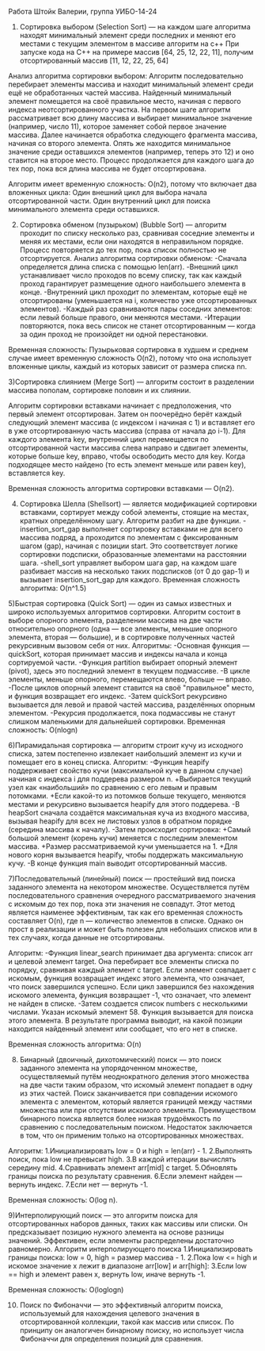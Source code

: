 Работа Штойк Валерии, группа УИБО-14-24

1) Сортировка выбором (Selection Sort) — на каждом шаге алгоритма находят минимальный элемент среди последних и меняют его местами с текущим элементом в массиве алгоритм на с++
При запуске кода на C++ на примере массив [64, 25, 12, 22, 11], получим отсортированный массив [11, 12, 22, 25, 64] 

Анализ алгоритма сортировки выбором:
Алгоритм последовательно перебирает элементы массива и находит минимальный элемент среди ещё не обработанных частей массива. Найденный минимальный элемент помещается на своё правильное место, начиная с первого индекса неотсортированного участка.
На первом шаге алгоритм рассматривает всю длину массива и выбирает минимальное значение (например, число 11), которое заменяет собой первое значение массива.
Далее начинается обработка следующего фрагмента массива, начиная со второго элемента. Опять же находится минимальное значение среди оставшихся элементов (например, теперь это 12) и оно ставится на второе место.
Процесс продолжается для каждого шага до тех пор, пока вся длина массива не будет отсортирована.

Алгоритм имеет временную сложность: O(n2), потому что включает два вложенных цикла:
Один внешний цикл для выбора начала отсортированной части.
Один внутренний цикл для поиска минимального элемента среди оставшихся.


2) Сортировка обменом (пузырьком) (Bubble Sort) — алгоритм проходит по списку несколько раз, сравнивая соседние элементы и меняя их местами, если они находятся в неправильном порядке. Процесс повторяется до тех
пор, пока список полностью не отсортируется.
Анализ алгоритма сортировки обменом:
-Сначала определяется длина списка с помощью len(arr).
-Внешний цикл устанавливает число проходов по всему списку, так как каждый проход гарантирует размещение одного наибольшего элемента в конце.
-Внутренний цикл проходит по элементам, которые ещё не отсортированы (уменьшается на i, количество уже отсортированных элементов).
-Каждый раз сравниваются пары соседних элементов: если левый больше правого, они меняются местами.
-Итерации повторяются, пока весь список не станет отсортированным — когда за один проход не произойдет ни одной перестановки.

Временная сложность: Пузырьковая сортировка в худшем и среднем случае имеет временную сложность O(n2), потому что она использует вложенные циклы, каждый из которых зависит от размера списка nn.

3)Сортировка слиянием (Merge Sort) — алгоритм состоит в разделении массива пополам, сортировке половин и их слиянии.

Алгоритм сортировки вставками начинает с предположения, что первый элемент отсортирован. Затем он поочерёдно берёт каждый следующий элемент массива (с индексом i начиная с 1) и вставляет его в уже отсортированную часть массива (справа от начала до i-1).
Для каждого элемента key, внутренний цикл перемещается по отсортированной части массива слева направо и сдвигает элементы, которые больше key, вправо, чтобы освободить место для key. Когда подходящее место найдено (то есть элемент меньше или равен key), вставляется key.

Временная сложность алгоритма сортировки вставками — O(n2).


4) Сортировка Шелла (Shellsort) — является модификацией сортировки вставками, сортирует между собой элементы, стоящие на местах, кратных определённому шагу.
Алгоритм разбит на две функции.
-insertion_sort_gap выполняет сортировку вставками не для всего массива подряд, а проходится по элементам с фиксированным шагом (gap), начиная с позиции start. Это соответствует логике сортировки подсписки, образованные элементами на расстоянии шага.
-shell_sort управляет выбором шага gap, на каждом шаге разбивает массив на несколько таких подсписков (от 0 до gap-1) и вызывает insertion_sort_gap для каждого.
Временная сложность алгоритма: O(n^1.5)

5)Быстрая сортировка (Quick Sort) — один из самых известных и широко используемых алгоритмов сортировки. Алгоритм состоит в выборе опорного элемента, разделении массива на две части относительно опорного (одна — все элементы, меньшие опорного элемента, вторая — большие), и в сортировке полученных частей рекурсивным вызовом себя от них.
Алгоритмы:
-Основная функция — quickSort, которая принимает массив и индексы начала и конца сортируемой части.
-Функция partition выбирает опорный элемент (pivot), здесь это последний элемент в текущем подмассиве.
-В цикле элементы, меньше опорного, перемещаются влево, больше — вправо.
-После циклов опорный элемент ставится на своё "правильное" место, и функция возвращает его индекс.
-Затем quickSort рекурсивно вызывается для левой и правой частей массива, разделённых опорным элементом.
-Рекурсия продолжается, пока подмассивы не станут слишком маленькими для дальнейшей сортировки.
Временная сложность: O(nlogn)

6)Пирамидальная сортировка — алгоритм строит кучу из исходного списка, затем постепенно
извлекает наибольший элемент из кучи и помещает его в конец списка.
Алгоритм:
-Функция heapify поддерживает свойство кучи (максимальной куче в данном случае) начиная с индекса i для поддерева размером n.
+Выбирается текущий узел как «наибольший» по сравнению с его левым и правым потомками.
+Если какой-то из потомков больше текущего, меняются местами и рекурсивно вызывается heapify для этого поддерева.
-В heapSort сначала создаётся максимальная куча из входного массива, вызывая heapify для всех не листовых узлов в обратном порядке (середина массива к началу).
-Затем происходит сортировка:
+Самый большой элемент (корень кучи) меняется с последним элементом массива.
+Размер рассматриваемой кучи уменьшается на 1.
+Для нового корня вызывается heapify, чтобы поддержать максимальную кучу.
-В конце функция main выводит отсортированный массив.

7)Последовательный (линейный) поиск — простейший вид поиска заданного элемента на некотором множестве. Осуществляется путём последовательного сравнения очередного рассматриваемого значения с искомым до тех пор, пока эти значения не совпадут. Этот метод является наименее эффективным, так как его временная сложность составляет O(n), где n — количество элементов в списке. Однако он прост в реализации и может быть полезен для небольших списков или в тех случаях, когда данные не отсортированы.

Алгоритм:
-Функция linear_search принимает два аргумента: список arr и целевой элемент target. Она перебирает все элементы списка по порядку, сравнивая каждый элемент с target. Если элемент совпадает с искомым, функция возвращает индекс этого элемента, что означает, что поиск завершился успешно. Если цикл завершился без нахождения искомого элемента, функция возвращает -1, что означает, что элемент не найден в списке.
-Затем создается список numbers с несколькими числами. Указан искомый элемент 58. Функция вызывается для поиска этого элемента. В результате программа выводит, на какой позиции находится найденный элемент или сообщает, что его нет в списке.

Временная сложность алгоритма: O(n)

8) Бинарный (двоичный, дихотомический) поиск — это поиск заданного элемента на упорядоченном множестве, осуществляемый путём неоднократного деления этого множества на две части таким образом, что искомый элемент попадает в одну из этих частей. Поиск
заканчивается при совпадении искомого элемента с элементом, который является границей между частями множества или при отсутствии искомого элемента. Преимуществом бинарного поиска является более низкая трудоёмкость по сравнению с последовательным поиском.
Недостаток заключается в том, что он применим только на отсортированных множествах.

Алгоритм:
1.Инициализировать low = 0 и high = len(arr) - 1.
2.Выполнять поиск, пока low не превысит high.
3.В каждой итерации вычислять середину mid.
4.Сравнивать элемент arr[mid] с target.
5.Обновлять границы поиска по результату сравнения.
6.Если элемент найден — вернуть индекс.
7.Если нет — вернуть -1.

Временная сложность: O(log n).

9)Интерполирующий поиск — это алгоритм поиска для отсортированных наборов данных, таких как массивы или списки. Он предсказывает позицию нужного элемента на основе разницы значений. Эффективен, если элементы распределены достаточно равномерно.
Алгоритм интерполирующего поиска
1.Инициализировать границы поиска: low = 0, high = размер массива - 1.
2.Пока low <= high и искомое значение x лежит в диапазоне arr[low] и arr[high]:
3.Если low == high и элемент равен x, вернуть low, иначе вернуть -1.

Временная сложность: O(log⁡log⁡n)

10) Поиск по Фибоначчи — это эффективный алгоритм поиска, используемый для нахождения
целевого значения в отсортированной коллекции, такой как массив или список. По принципу
он аналогичен бинарному поиску, но использует числа Фибоначчи для определения позиций
для сравнения.
